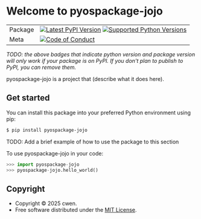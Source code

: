# Welcome to pyospackage-jojo

|        |        |
|--------|--------|
| Package | [![Latest PyPI Version](https://img.shields.io/pypi/v/pyospackage-jojo.svg)](https://pypi.org/project/pyospackage-jojo/) [![Supported Python Versions](https://img.shields.io/pypi/pyversions/pyospackage-jojo.svg)](https://pypi.org/project/pyospackage-jojo/)  |
| Meta   | [![Code of Conduct](https://img.shields.io/badge/Contributor%20Covenant-v2.0%20adopted-ff69b4.svg)](CODE_OF_CONDUCT.md) |

*TODO: the above badges that indicate python version and package version will only work if your package is on PyPI.
If you don't plan to publish to PyPI, you can remove them.*

pyospackage-jojo is a project that (describe what it does here).

## Get started

You can install this package into your preferred Python environment using pip:

```bash
$ pip install pyospackage-jojo
```

TODO: Add a brief example of how to use the package to this section

To use pyospackage-jojo in your code:

```python
>>> import pyospackage-jojo
>>> pyospackage-jojo.hello_world()
```

## Copyright

- Copyright © 2025 cwen.
- Free software distributed under the [MIT License](./LICENSE).

